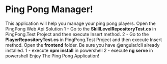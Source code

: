 # Ping Pong Manager!

This application will help you manage your ping pong players.
Open the PingPong Web Api Solution
1 - Go to the **SkillLevelRepositoryTest.cs** in PingPong.Test Project and then execute Insert method.
2 - Go to the **PlayerRepositoryTest.cs** in PingPong.Test Project and then execute Insert method.
Open the **frontend** folder. Be sure you have @angular/cli already installed.
1 - execute **npm install** in powershell
2 - execute **ng serve** in powershell
Enjoy The Ping Pong Application!